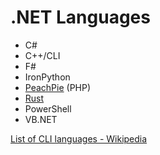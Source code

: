 # .NET Languages
- C#
- C++/CLI
- F#
- IronPython
- [PeachPie](https://www.peachpie.io/) (PHP)
- [Rust](Rust/README.md)
- PowerShell
- VB.NET

[List of CLI languages - Wikipedia](https://en.wikipedia.org/wiki/List_of_CLI_languages)